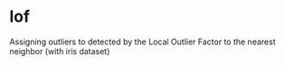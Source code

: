 # lof
Assigning outliers to detected by the Local Outlier Factor to the nearest neighbor (with iris dataset)
